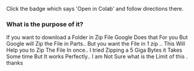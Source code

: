 Click the badge which says 'Open in Colab' and follow directions there.

### What is the purpose of it?
If you want to download a Folder in Zip File Google Does that For you But Google will Zip the File in Parts..
But you want the File in 1 zip .. 
This Will Help you to Zip The File In once..
I tried Zipping a 5 Giga Bytes it Takes Some time But It works Perfectly..
I am Not Sure what is the Limit of this .
thanks
